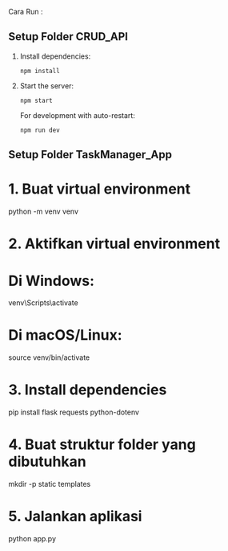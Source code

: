 Cara Run : 
## Setup Folder CRUD_API

1. Install dependencies:
   ```
   npm install
   ```

2. Start the server:
   ```
   npm start
   ```

   For development with auto-restart:
   ```
   npm run dev
   ```
## Setup Folder TaskManager_App
# 1. Buat virtual environment
python -m venv venv

# 2. Aktifkan virtual environment
# Di Windows:
venv\Scripts\activate
# Di macOS/Linux:
source venv/bin/activate

# 3. Install dependencies
pip install flask requests python-dotenv

# 4. Buat struktur folder yang dibutuhkan
mkdir -p static templates

# 5. Jalankan aplikasi
python app.py
